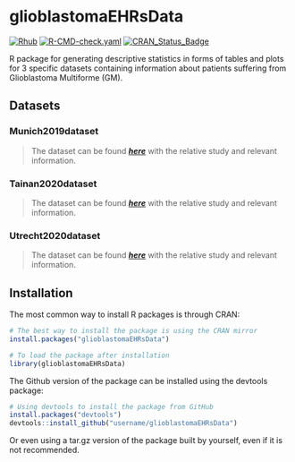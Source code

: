 # glioblastomaEHRsData

<!-- badges: start -->
[![Rhub](https://github.com/Samumar4321/glioblastomaEHRsData/actions/workflows/rhub.yaml/badge.svg)](https://github.com/Samumar4321/glioblastomaEHRsData/actions/workflows/rhub.yaml)
[![R-CMD-check.yaml](https://github.com/Samumar4321/glioblastomaEHRsData/actions/workflows/check-standard.yaml/badge.svg)](https://github.com/Samumar4321/glioblastomaEHRsData/actions/workflows/check-standard.yaml)
[![CRAN_Status_Badge](https://www.r-pkg.org/badges/version/glioblastomaEHRsData)](https://cran.r-project.org/package=glioblastomaEHRsData)
<!-- badges: end -->

R package for generating descriptive statistics in forms of tables and plots for 3 specific datasets containing information about patients suffering from Glioblastoma Multiforme (GM).

## Datasets

### Munich2019dataset

>The dataset can be found **_[here](https://journals.plos.org/plosone/article?id=10.1371/journal.pone.0248612)_** with the relative study and relevant information.

### Tainan2020dataset

>The dataset can be found **_[here](https://journals.plos.org/plosone/article?id=10.1371/journal.pone.0233188)_** with the relative study and relevant information.

### Utrecht2020dataset

>The dataset can be found **_[here](https://journals.plos.org/plosone/article?id=10.1371/journal.pone.0222717)_** with the relative study and relevant information.

## Installation
The most common way to install R packages is through CRAN:
``` r
# The best way to install the package is using the CRAN mirror
install.packages("glioblastomaEHRsData")

# To load the package after installation
library(glioblastomaEHRsData)
```

The Github version of the package can be installed using the devtools package:
``` r
# Using devtools to install the package from GitHub
install.packages("devtools")
devtools::install_github("username/glioblastomaEHRsData")
```

Or even using a tar.gz version of the package built by yourself, even if it is not recommended.